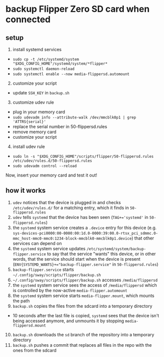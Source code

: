 # backup Flipper Zero SD card when connected

## setup

1. install systemd services
  - `sudo cp -t /etc/systemd/system "$XDG_CONFIG_HOME"/systemd/system/*flipper*`
  - `sudo systemctl daemon-reload`
  - `sudo systemctl enable --now media-flippersd.automount`
2. customize your script
  - update `SSH_KEY` in `backup.sh`
3. customize udev rule
  - plug in your memory card
  - `sudo udevadm info --attribute-walk /dev/mmcblk0p1 | grep 'ATTRS{serial}'`
  - replace the serial number in 50-flippersd.rules
  - remove memory card
  - customize your script
4. install udev rule
  - `sudo ln -s "$XDG_CONFIG_HOME"/scripts/flipper/50-flippersd.rules /etc/udev/rules.d/50-flippersd.rules`
  - `sudo udevadm control --reload`

Now, insert your memory card and test it out!

## how it works

1. `udev` notices that the device is plugged in and checks `/etc/udev/rules.d/` for a matching entry, which it finds in `50-flippersd.rules`
2. `udev` tells `systemd` that the device has been seen (`TAG+='systemd'` in `50-flippersd.rules`)
3. the `systemd` system service creates a `.device` entry for this device (e.g. `sys-devices-pci0000:00-0000:00:1d.0-0000:39:00.0-rtsx_pci_sdmmc.0-mmc_host-mmc0-mmc0:1234-block-mmcblk0-mmcblk0p1.device`) that other services can depend on
4. the `systemd` system service updates `/etc/systemd/system/backup-flipper.service` to say that the service "wants" this device, or in other words, that the service should start when the device is present (`ENV{SYSTEMD_WANTS}+="backup-flipper.service"` in `50-flippersd.rules`)
5. `backup-flipper.service` starts `~/.config/sway/scripts/flipper/backup.sh`
6. `~/.config/sway/scripts/flipper/backup.sh` accesses `/media/flippersd`
7. the `systemd` system service sees the access of `/media/flippersd` which is controlled by the now-active `media-flipper.automount`
8. the `systemd` system service starts `media-flipper.mount`, which mounts the path
9. `backup.sh` copies the files from the sdcard into a temporary directory
- 10 seconds after the last file is copied, `systemd` sees that the device isn't being accessed anymore, and unmounts it by stopping `media-flippersd.mount`
10. `backup.sh` downloads the `sd` branch of the repository into a temporary directory
11. `backup.sh` pushes a commit that replaces all files in the repo with the ones from the sdcard
